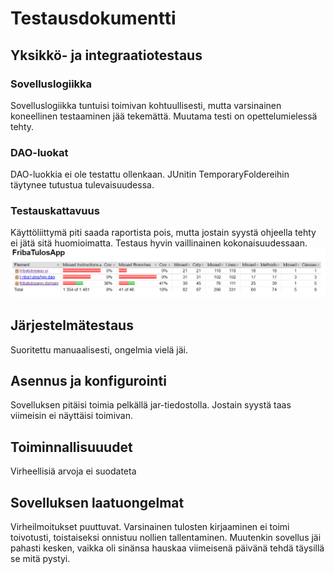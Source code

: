 # Testausdokumentti

## Yksikkö- ja integraatiotestaus

### Sovelluslogiikka
Sovelluslogiikka tuntuisi toimivan kohtuullisesti, mutta varsinainen koneellinen testaaminen jää tekemättä.
Muutama testi on opettelumielessä tehty.

### DAO-luokat
DAO-luokkia ei ole testattu ollenkaan. JUnitin TemporaryFoldereihin täytynee tutustua tulevaisuudessa.

### Testauskattavuus

Käyttöliittymä piti saada raportista pois, mutta jostain syystä ohjeella tehty ei jätä sitä huomioimatta.
Testaus hyvin vaillinainen kokonaisuudessaan.
<img src="https://github.com/Kahvipuu/ot-harjoitustyo/blob/master/Dokumentointi/testaus.PNG">

## Järjestelmätestaus
Suoritettu manuaalisesti, ongelmia vielä jäi.

## Asennus ja konfigurointi

Sovelluksen pitäisi toimia pelkällä jar-tiedostolla. Jostain syystä taas viimeisin ei näyttäisi toimivan.

## Toiminnallisuuudet

Virheellisiä arvoja ei suodateta

## Sovelluksen laatuongelmat
Virheilmoitukset puuttuvat. Varsinainen tulosten kirjaaminen ei toimi toivotusti, toistaiseksi onnistuu nollien tallentaminen.
Muutenkin sovellus jäi pahasti kesken, vaikka oli sinänsa hauskaa viimeisenä päivänä tehdä täysillä se mitä pystyi.


